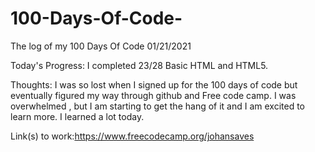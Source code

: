 # 100-Days-Of-Code-
The log of my 100 Days Of Code 
01/21/2021

Today's Progress: I completed 23/28 Basic HTML and HTML5.

Thoughts: I was so lost when I signed up for the 100 days of code but eventually figured my way through github and Free code camp. I was overwhelmed , but I am starting to get the hang of it and I am excited to learn more. I learned a lot today. 

Link(s) to work:https://www.freecodecamp.org/johansaves
